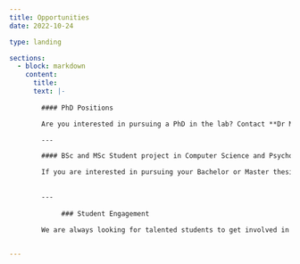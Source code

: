 ```yaml
---
title: Opportunities
date: 2022-10-24

type: landing

sections:
  - block: markdown
    content:
      title:
      text: |-
      
        #### PhD Positions

        Are you interested in pursuing a PhD in the lab? Contact **Dr Max Di Luca** for more information or fill in the form using the [Contact Page](/contact).

        ---

        #### BSc and MSc Student project in Computer Science and Psychology

        If you are interested in pursuing your Bachelor or Master thesis with us, and learning more about virtual reality? Drop us a message using the [Contact Page](/contact)
        
        
        ---
        
             ### Student Engagement

        We are always looking for talented students to get involved in lab activities. Send us your CV using the [Contact Page](/contact) if you're interested in exploring potential opportunities, including internships, part-time research assistant positions, and volunteering. 

     
---
```

